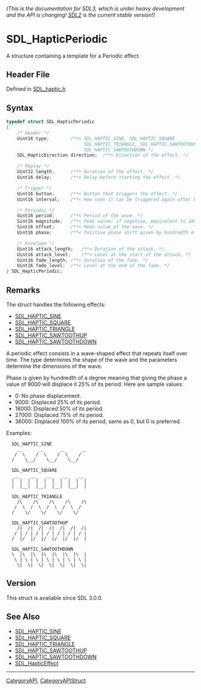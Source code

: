 ###### (This is the documentation for SDL3, which is under heavy development and the API is changing! [SDL2](https://wiki.libsdl.org/SDL2/) is the current stable version!)
# SDL_HapticPeriodic

A structure containing a template for a Periodic effect.

## Header File

Defined in [SDL_haptic.h](https://github.com/libsdl-org/SDL/blob/main/include/SDL3/SDL_haptic.h)

## Syntax

```c
typedef struct SDL_HapticPeriodic
{
    /* Header */
    Uint16 type;        /**< SDL_HAPTIC_SINE, SDL_HAPTIC_SQUARE
                             SDL_HAPTIC_TRIANGLE, SDL_HAPTIC_SAWTOOTHUP or
                             SDL_HAPTIC_SAWTOOTHDOWN */
    SDL_HapticDirection direction;  /**< Direction of the effect. */

    /* Replay */
    Uint32 length;      /**< Duration of the effect. */
    Uint16 delay;       /**< Delay before starting the effect. */

    /* Trigger */
    Uint16 button;      /**< Button that triggers the effect. */
    Uint16 interval;    /**< How soon it can be triggered again after button. */

    /* Periodic */
    Uint16 period;      /**< Period of the wave. */
    Sint16 magnitude;   /**< Peak value; if negative, equivalent to 180 degrees extra phase shift. */
    Sint16 offset;      /**< Mean value of the wave. */
    Uint16 phase;       /**< Positive phase shift given by hundredth of a degree. */

    /* Envelope */
    Uint16 attack_length;   /**< Duration of the attack. */
    Uint16 attack_level;    /**< Level at the start of the attack. */
    Uint16 fade_length; /**< Duration of the fade. */
    Uint16 fade_level;  /**< Level at the end of the fade. */
} SDL_HapticPeriodic;
```

## Remarks

The struct handles the following effects:

- [SDL_HAPTIC_SINE](SDL_HAPTIC_SINE)
- [SDL_HAPTIC_SQUARE](SDL_HAPTIC_SQUARE)
- [SDL_HAPTIC_TRIANGLE](SDL_HAPTIC_TRIANGLE)
- [SDL_HAPTIC_SAWTOOTHUP](SDL_HAPTIC_SAWTOOTHUP)
- [SDL_HAPTIC_SAWTOOTHDOWN](SDL_HAPTIC_SAWTOOTHDOWN)

A periodic effect consists in a wave-shaped effect that repeats itself over
time. The type determines the shape of the wave and the parameters
determine the dimensions of the wave.

Phase is given by hundredth of a degree meaning that giving the phase a
value of 9000 will displace it 25% of its period. Here are sample values:

- 0: No phase displacement.
- 9000: Displaced 25% of its period.
- 18000: Displaced 50% of its period.
- 27000: Displaced 75% of its period.
- 36000: Displaced 100% of its period, same as 0, but 0 is preferred.

Examples:

```
  SDL_HAPTIC_SINE
    __      __      __      __
   /  \    /  \    /  \    /
  /    \__/    \__/    \__/

  SDL_HAPTIC_SQUARE
   __    __    __    __    __
  |  |  |  |  |  |  |  |  |  |
  |  |__|  |__|  |__|  |__|  |

  SDL_HAPTIC_TRIANGLE
    /\    /\    /\    /\    /\
   /  \  /  \  /  \  /  \  /
  /    \/    \/    \/    \/

  SDL_HAPTIC_SAWTOOTHUP
    /|  /|  /|  /|  /|  /|  /|
   / | / | / | / | / | / | / |
  /  |/  |/  |/  |/  |/  |/  |

  SDL_HAPTIC_SAWTOOTHDOWN
  \  |\  |\  |\  |\  |\  |\  |
   \ | \ | \ | \ | \ | \ | \ |
    \|  \|  \|  \|  \|  \|  \|
```

## Version

This struct is available since SDL 3.0.0.

## See Also

* [SDL_HAPTIC_SINE](SDL_HAPTIC_SINE)
* [SDL_HAPTIC_SQUARE](SDL_HAPTIC_SQUARE)
* [SDL_HAPTIC_TRIANGLE](SDL_HAPTIC_TRIANGLE)
* [SDL_HAPTIC_SAWTOOTHUP](SDL_HAPTIC_SAWTOOTHUP)
* [SDL_HAPTIC_SAWTOOTHDOWN](SDL_HAPTIC_SAWTOOTHDOWN)
* [SDL_HapticEffect](SDL_HapticEffect)

----
[CategoryAPI](CategoryAPI), [CategoryAPIStruct](CategoryAPIStruct)

